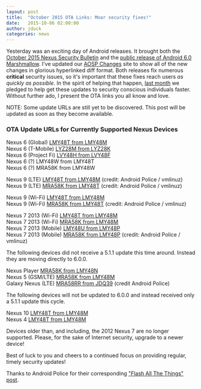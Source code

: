 ```yaml
---
layout: post
title:  "October 2015 OTA Links: Moar security fixes!"
date:   2015-10-06 02:00:00
author: jduck
categories: news
---
```


Yesterday was an exciting day of Android releases. It brought both the [October 2015 Nexus Security Bulletin](https://groups.google.com/forum/#!topic/android-security-updates/_Rm-lKnS2M8) and the [public release of Android 6.0 Marshmallow](http://officialandroid.blogspot.com/2015/10/get-ready-for-sweet-taste-of-android-60.html). I've updated our [AOSP Changes](http://changes.droidsec.org/) site to show all of the new changes in glorious hyperlinked diff format. Both releases fix numerous **critical** security issues, so it's important that these fixes reach users *as quickly as possible*. In the spirit of helping that happen, [last month](http://www.droidsec.org/news/2015/09/16/nexus-update-september-2015.html) we pledged to help get these updates to security conscious individuals faster. Without further ado, I present the OTA links you all know and love.

NOTE: Some update URLs are still yet to be discovered. This post will be updated as soon as they become available.


### OTA Update URLs for Currently Supported Nexus Devices

Nexus 6 (Global) [LMY48T from LMY48M](https://android.googleapis.com/packages/ota/google_shamu_shamu/60981380fa0bffffca66a8cf9787766397fd39fa.signed-shamu-LMY48T-from-LMY48M.zip)<br />
Nexus 6 (T-Mobile) [LYZ28M from LYZ28K](https://android.googleapis.com/packages/ota/google_shamu_shamu/c3c03aa6ba1b2932dd19bdb5cdee3914f033c6b8.signed-shamu-LYZ28M-from-LYZ28K.zip)<br />
Nexus 6 (Project Fi) [LVY48H from LVY48F](https://android.googleapis.com/packages/ota/google_shamu_shamu/47fa2268aa05f665421dd980b4e9c46c124e6877.signed-shamu-LVY48H-from-LVY48F.zip)<br />
Nexus 6 (?) LMY48W from LMY48T<br />
Nexus 6 (?) MRA58K from LMY48W<br />

Nexus 9 (LTE) [LMY48T from LMY48M](https://android.googleapis.com/packages/ota/google_flounderlte_volantisg/2e4ad6182340514f79ce432e3b430e51ae4f9311.signed-volantisg-LMY48T-from-LMY48M.zip) (credit: Android Police / vmlinuz)<br />
Nexus 9 (LTE) [MRA58K from LMY48T](https://android.googleapis.com/packages/ota/google_flounderlte_volantisg/8c5d8d25100cf9665e4e962d4db643922e78ab3d.signed-volantisg-MRA58K-from-LMY48T.zip) (credit: Android Police / vmlinuz)<br />

Nexus 9 (Wi-Fi) [LMY48T from LMY48M](https://android.googleapis.com/packages/ota/google_flounder_volantis/123e39b2b8d3dbad2fde1b0d229c23c31b26824b.signed-volantis-LMY48T-from-LMY48M.zip)<br />
Nexus 9 (Wi-Fi) [MRA58K from LMY48T](https://android.googleapis.com/packages/ota/google_flounder_volantis/ab835e17c874202049463ccd916f86fede83199e.signed-volantis-MRA58K-from-LMY48T.zip) (credit: Android Police / vmlinuz)<br />

Nexus 7 2013 (Wi-Fi) [LMY48T from LMY48M](https://android.googleapis.com/packages/ota/google_razor/2b4aa3ddb3b13c5d7f60f002b5fa350c654ca548.signed-razor-LMY48T-from-LMY48M.zip)<br />
Nexus 7 2013 (Wi-Fi) [MRA58K from LMY48M](https://android.googleapis.com/packages/ota/google_razor/a70592f3ba3a646df309b2e026f22bfb016225be.signed-razor-MRA58K-from-LMY48M.zip)<br />
Nexus 7 2013 (Mobile) [LMY48U from LMY48P](https://android.googleapis.com/packages/ota/google_razorg/a5403c214fd3ca44b15123d18ae5fb6800e126ce.signed-razorg-LMY48U-from-LMY48P.zip)<br />
Nexus 7 2013 (Mobile) [MRA58K from LMY48P](https://android.googleapis.com/packages/ota/google_razorg/1ddb72f55a271f0f27cfe0768fc2965c0f508dc4.signed-razorg-MRA58K-from-LMY48P.zip) (credit: Android Police / vmlinuz)<br />

The following devices did not receive a 5.1.1 update this time around. Instead they are moving directly to 6.0.0.

Nexus Player [MRA58K from LMY48N](https://android.googleapis.com/packages/ota/google_fugu_fugu/ace8803d575c35204e9cd36c4eea2a45bc8c620b.signed-fugu-MRA58K-from-LMY48N.zip)<br />
Nexus 5 (GSM/LTE) [MRA58K from LMY48M](https://android.googleapis.com/packages/ota/google_hammerhead/8f8cc12f7a9d7561be21f95914f289bda86e402b.signed-hammerhead-MRA58K-from-LMY48M.zip)<br />
Galaxy Nexus (LTE) [MRA58RR from JDQ39](https://www.youtube.com/watch?v=dQw4w9WgXcQ) (credit Android Police)<br />

The following devices will not be updated to 6.0.0 and instead received only a 5.1.1 update this cycle.

Nexus 10 [LMY48T from LMY48M](https://android.googleapis.com/packages/ota/google_mantaray/809acf47d26afc99279e5295bbb8baac2bc7a140.signed-mantaray-LMY48T-from-LMY48M.zip)<br />
Nexus 4 [LMY48T from LMY48M](https://android.googleapis.com/packages/ota/google_mako/1859590902ebe51fb4c49c86009b2d0ac2c8b445.signed-occam-LMY48T-from-LMY48M.zip)<br />

Devices older than, and including, the 2012 Nexus 7 are no longer supported. Please, for the sake of Internet security, upgrade to a newer device!

Best of luck to you and cheers to a continued focus on providing regular, timely security updates!

Thanks to Android Police for their corresponding ["Flash All The Things" post](http://www.androidpolice.com/2015/10/06/flash-all-the-things-android-6-0-marshmallow-nexus-ota-roundup/).
